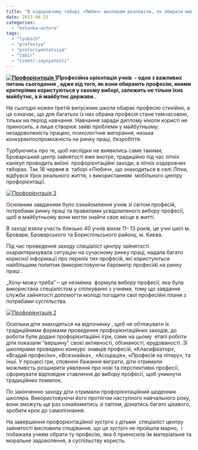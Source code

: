 ```yaml
---
title: "В оздоровчому таборі «Любич» школярам розповіли, як обирати майбутню професію"
date: 2013-06-25
categories: 
  - "kolonka-avtora"
tags: 
  - "lyubich"
  - "profesiya"
  - "proforiyentatsiya"
  - "tabir"
  - "tsentr-zaynyatosti"
---
```


**[![Профорієнтація 1](https://mpz.brovary.org/wp-content/uploads/2013/06/Proforiyentatsiya-1.jpg)](https://mpz.brovary.org/wp-content/uploads/2013/06/Proforiyentatsiya-1.jpg)Професійна орієнтація учнів  - одне з важливих питань сьогодення , адже від того, як вони обирають професію, якими критеріями користуються у своєму виборі, залежить не тільки їхнє майбутнє, а й майбутнє держави..**

На сьогодні кожен третій випускник школи обирає професію стихійно, а це означає, що для багатьох із них обрана професія стане тимчасовою, тільки на період навчання. Навчання заради диплому ніколи користі не приносить, а лише створює зайві проблеми у майбутньому: незадоволеність працею, психологічне вигорання, низька конкурентоспроможність на ринку праці, безробіття.

Турбуючись про те, щоб наслідки не виявились саме такими, Броварський центр зайнятості вже вкотре, традиційно під час літніх канікул проводить виїзні  профорієнтаційні заходи, в літніх оздоровчих таборах. Так 18 червня в  таборі «Любич», що знаходиться в селі Літки, відбувся Урок реального життя, з використанням  мобільного центру профорієнтації.

[![Профорієнтація 3](https://mpz.brovary.org/wp-content/uploads/2013/06/Proforiyentatsiya-3.jpg)](https://mpz.brovary.org/wp-content/uploads/2013/06/Proforiyentatsiya-3.jpg)

Основним завданням було ознайомлення учнів зі світом професій, потребами ринку праці та правилами усвідомленого вибору професії, щоб в майбутньому вони могли знайти своє місце в житті.

В заході взяли участь близько 40 учнів віком 11- 13 років, це учні шкіл м. Бровари, Броварського та Бориспільського району, м. Києва.

Під час проведення заходу спеціаліст центру зайнятості охарактеризувала ситуацію на сучасному ринку праці, надала багато корисної інформації про перелік тих професій, які користуються найбільшим попитом (використовуючи барометр професій) на ринку праці .

„Хочу-можу-треба” – це незмінна  формула вибору професії, яка була використана спеціалістом у спілкуванні з учнями, тому що завдання служби зайнятості допомогти молоді погодити свої професійні плани з потребами суспільства.

[![Профорієнтація 2](https://mpz.brovary.org/wp-content/uploads/2013/06/Proforiyentatsiya-2.jpg)](https://mpz.brovary.org/wp-content/uploads/2013/06/Proforiyentatsiya-2.jpg)

Оскільки діти знаходяться на відпочинку , щоб не обтяжувати їх традиційними формами проведення профорієнтаційних заходів, до роботи були додані профорієнтаційні ігри, саме на цьому  етапі роботи діти показали “вершину” своєї активності, обізнаності, ерудованості. Зі школярами проведено конкурс знавців професій, «Класифікатор», «Вгадай професію», «Всезнайка»,  «Асоціація», «Професія на літеру», та інші. У процесі гри, сповнені бажання виграти, діти отримали можливість розширити уявлення про нові та перспективні професії, сформувати відповідне ставлення до вибору професії, щоб уникнути традиційних помилок.

По закінченню заходу діти отримали профорієнтаційний щоденник школяра. Використовуючи його протягом наступного навчального року, вони зможуть ще раз ознайомитись зі світом, дізнатись багато цікавого, зробити крок до самопізнання.

На завершення профорієнтаційної зустрічі з дітьми  спеціаліст центру зайнятості висловила сподівання, що ця зустріч не пройшла марно,  і побажала учням обрати ту професію, яка б приносила їм матеріальне та моральне задоволення, а суспільству користь.
